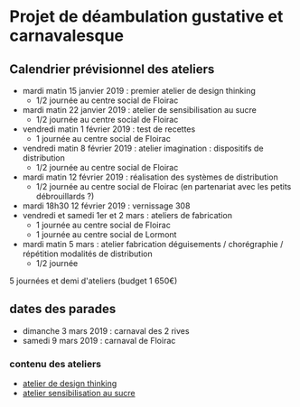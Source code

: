 # Projet de déambulation gustative et carnavalesque

## Calendrier prévisionnel des ateliers

* mardi matin 15 janvier 2019 : premier atelier de design thinking
    * 1/2 journée au centre social de Floirac
* mardi matin 22 janvier 2019 : atelier de sensibilisation au sucre
    * 1/2 journée au centre social de Floirac
* vendredi matin 1 février 2019 : test de recettes
    * 1 journée au centre social de Floirac
* vendredi matin 8 février 2019 : atelier imagination : dispositifs de distribution
    * 1/2 journée au centre social de Floirac
* mardi matin 12 février 2019 : réalisation des systèmes de distribution
    * 1/2 journée au centre social de Floirac (en partenariat avec les petits débrouillards ?)
* mardi 18h30 12 février 2019 : vernissage 308
* vendredi et samedi 1er et 2 mars : ateliers de fabrication
    * 1 journée au centre social de Floirac
    * 1 journée au centre social de Lormont
* mardi matin 5 mars : atelier fabrication déguisements / chorégraphie / répétition modalités de distribution
    * 1/2 journée

5 journées et demi d'ateliers (budget 1 650€)

## dates des parades

* dimanche 3 mars 2019 : carnaval des 2 rives
* samedi 9 mars 2019 : carnaval de Floirac

### contenu des ateliers

* [atelier de design thinking](atelier_design_thinking.md)
* [atelier sensibilisation au sucre](atelier_sensibilisation_sucre.md)
